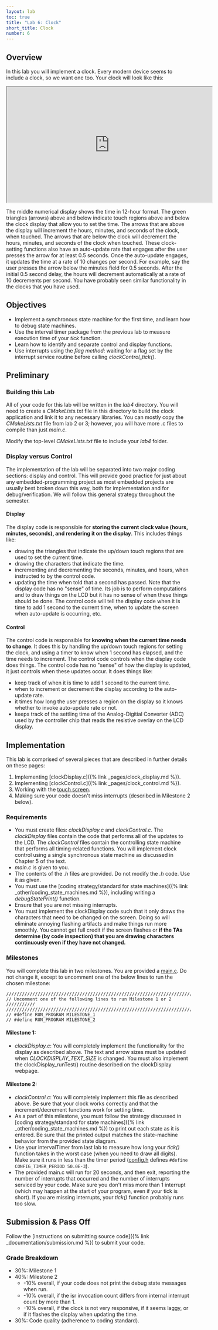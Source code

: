 ```yaml
---
layout: lab
toc: true
title: "Lab 6: Clock"
short_title: Clock
number: 6
---
```


## Overview

In this lab you will implement a clock. Every modern device seems to include a clock, so we want one too. Your clock will look like this:
<iframe width="560" height="315" allow="fullscreen" src="https://www.youtube.com/embed/s8tV_iznYRU"> </iframe>

The middle numerical display shows the time in 12-hour format. The green triangles (arrows) above and below indicate touch regions above and below the clock display that allow you to set the time. The arrows that are above the display will increment the hours, minutes, and seconds of the clock, when touched. The arrows that are below the clock will decrement the hours, minutes, and seconds of the clock when touched. These clock-setting functions also have an auto-update rate that engages after the user presses the arrow for at least 0.5 seconds. Once the auto-update engages, it updates the time at a rate of 10 changes per second. For example, say the user presses the arrow below the minutes field for 0.5 seconds. After the initial 0.5 second delay, the hours will decrement automatically at a rate of 10 decrements per second. You have probably seen similar functionality in the clocks that you have used. 

## Objectives 

  - Implement a synchronous state machine for the first time, and learn how to debug state machines.
  - Use the interval timer package from the previous lab to measure execution time of your *tick* function.
  - Learn how to identify and separate control and display functions.
  - Use interrupts using the *flag method*: waiting for a flag set by the interrupt service routine before calling *clockControl_tick()*.

## Preliminary 

### Building this Lab 
All of your code for this lab will be written in the *lab4* directory.  You will need to create a *CMakeLists.txt* file in this directory to build the clock application and link it to any necessary libraries.  You can mostly copy the *CMakeLists.txt* file from lab 2 or 3; however, you will have more .c files to compile than just *main.c*.

Modify the top-level *CMakeLists.txt* file to include your *lab4* folder.

<!-- The clock application you build in this lab won't be reused in later labs, so you don't need to place any code in *drivers* or create any new libraries. -->

### Display versus Control 

The implementation of the lab will be separated into two major coding sections: display and control. This will provide good practice for just about any embedded-programming project as most embedded projects are usually best broken down this way, both for implementation and for debug/verification. We will follow this general strategy throughout the semester. 

#### Display

The display code is responsible for **storing the current clock value (hours, minutes, seconds), and rendering it on the display**. This includes things like:
  * drawing the triangles that indicate the up/down touch regions that are used to set the current time.
  * drawing the characters that indicate the time.
  * incrementing and decrementing the seconds, minutes, and hours, when instructed to by the control code.
  * updating the time when told that a second has passed.
Note that the display code has no "sense" of time. Its job is to perform computations and to draw things on the LCD but it has no sense of when these things should be done. The control code will tell the display code when it is time to add 1 second to the current time, when to update the screen when auto-update is occurring, etc.

#### Control

The control code is responsible for **knowing when the current time needs to change**.  It does this by handling the up/down touch regions for setting the clock, and using a timer to know when 1 second has elapsed, and the time needs to increment. The control code controls when the display code does things. The control code has no "sense" of how the display is updated, it just controls when these updates occur. It does things like:
  * keep track of when it is time to add 1 second to the current time.
  * when to increment or decrement the display according to the auto-update rate.
  * it times how long the user presses a region on the display so it knows whether to invoke auto-update rate or not.
  * keeps track of the settling time of the Analog-Digitial Converter (ADC) used by the controller chip that reads the resistive overlay on the LCD display.

## Implementation

This lab is comprised of several pieces that are described in further details on these pages:

1. Implementing [clockDisplay.c]({% link _pages/clock_display.md %}).
2. Implementing [clockControl.c]({% link _pages/clock_control.md %}).
3. Working with the [touch screen]().
4. Making sure your code doesn't miss interrupts (described in Milestone 2 below).


### Requirements 
  - You must create files: *clockDisplay.c* and *clockControl.c*. The *clockDisplay* files contain the code that performs all of the updates to the LCD. The *clockControl* files contain the controlling state machine that performs all timing-related functions. You will implement clock control using a single synchronous state machine as discussed in Chapter 5 of the text.
  - *main.c* is given to you.
  - The contents of the *.h* files are provided. Do not modify the *.h* code. Use it as given.
  - You must use the [coding strategy/standard for state machines]({% link _other/coding_state_machines.md %}), including writing a *debugStatePrint()* function.
  - Ensure that you are not missing interrupts.
  - You must implement the clockDisplay code such that it only draws the characters that need to be changed on the screen. Doing so will eliminate annoying flashing artifacts and make things run more smoothly. You cannot get full credit if the screen flashes or **if the TAs determine (by code inspection) that you are drawing characters continuously even if they have not changed.**

### Milestones 

You will complete this lab in two milestones.  You are provided a [main.c](https://github.com/byu-cpe/ecen330_student/blob/master/lab4/main.c).  Do not change it, except to uncomment one of the below lines to run the chosen milestone:

    ////////////////////////////////////////////////////////////////////////////////
    // Uncomment one of the following lines to run Milestone 1 or 2      ///////////
    ////////////////////////////////////////////////////////////////////////////////
    // #define RUN_PROGRAM MILESTONE_1
    // #define RUN_PROGRAM MILESTONE_2


#### Milestone 1:
  * *clockDisplay.c*: You will completely implement the functionality for the display as described above. The text and arrow sizes must be updated when *CLOCKDISPLAY_TEXT_SIZE* is changed.  You must also implement the clockDisplay_runTest() routine described on the clockDisplay webpage.

#### Milestone 2:
  * *clockControl.c*: You will completely implement this file as described above.  Be sure that your clock works correctly and that the increment/decrement functions work for setting time.
  * As a part of this milestone, you must follow the strategy discussed in [coding strategy/standard for state machines]({% link _other/coding_state_machines.md %})  to print out each state as it is entered.  Be sure that the printed output matches the state-machine behavior from the provided state diagram.
  * Use your intervalTimer from last lab to measure how long your *tick()* function takes in the worst case (when you need to draw all digits).  Make sure it runs in less than the timer period ([config.h](https://github.com/byu-cpe/ecen330_student/blob/master/lab4/config.h) defines `#define CONFIG_TIMER_PERIOD 50.0E-3`).
  * The provided main.c will run for 20 seconds, and then exit, reporting the number of interrupts that occurred and the number of interrupts serviced by your code.  Make sure you don't miss more than 1 interrupt (which may happen at the start of your program, even if your tick is short).  If you are missing interrupts, your *tick()* function probably runs too slow.

## Submission & Pass Off
Follow the [instructions on submitting source code]({% link _documentation/submission.md %}) to submit your code.



### Grade Breakdown 
  * 30%: Milestone 1
  * 40%: Milestone 2
    * -10% overall, if your code does not print the debug state messages when run.
    * -10% overall, if the isr invocation count differs from internal interrupt count by more than 1.
    * -10% overall, if the clock is not very responsive, if it seems laggy, or if it flashes the display when updating the time.
  * 30%: Code quality (adherence to coding standard).
 


